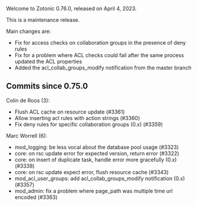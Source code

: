 Welcome to Zotonic 0.76.0, released on April 4, 2023.

This is a maintenance release.

Main changes are:

*   Fix for access checks on collaboration groups in the presence of deny rules
*   Fix for a problem where ACL checks could fail after the same process updated the ACL properties
*   Added the acl\_collab\_groups\_modify notification from the master branch



Commits since 0.75.0
--------------------

Colin de Roos (3):

*   Flush ACL cache on resource update (#3361)
*   Allow inserting acl rules with action strings (#3360)
*   Fix deny rules for specific collaboration groups (0.x) (#3359)

Marc Worrell (6):

*   mod\_logging: be less vocal about the database pool usage (#3323)
*   core: on rsc update error for expected version, return error (#3322)
*   core: on insert of duplicate task, handle error more gracefully (0.x) (#3338)
*   core: on rsc update expect error, flush resource cache (#3343)
*   mod\_acl\_user\_groups: add acl\_collab\_groups\_modify notification (0.x) (#3357)
*   mod\_admin: fix a problem where page\_path was multiple time url encoded (#3363)
